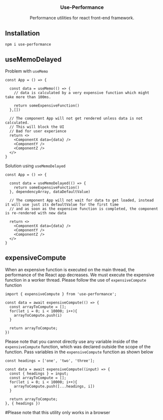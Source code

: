 <h3 align="center">Use-Performance</h3>

<p align="center">
  Performance utilities for react front-end framework.
  <br>
</p>

## Installation

```
npm i use-performance
```

## useMemoDelayed

Problem with `useMemo` 

```
const App = () => {
  
  const data = useMemo(() => {
    // data is calculated by a very expensive function which might take more than 100ms.
    
    return someExpensiveFunction()
  },[])
  
  // The component App will not get rendered unless data is not calculated.
  // This will block the UI
  // Bad for user experience
  return <>
    <ComponentX data={data} />
    <ComponentY />
    <ComponentZ />
  </>
}
```

Solution using `useMemoDelayed` 

```
const App = () => {
  
  const data = useMemoDelayed(() => {
    return someExpensiveFunction()
  }, dependencyArray, dataDefaultValue)
  
  // The component App will not wait for data to get loaded, instead it will use just its defaultValue for the first time
  // and as soon as the expensive function is completed, the component is re-rendered with new data
 
  return <>
    <ComponentX data={data} />
    <ComponentY />
    <ComponentZ />
  </>
}
```


## expensiveCompute

When an expensive function is executed on the main thread, the performance of the React app decreases. We must execute the expensive function in a worker thread. Please follow the use of `expensiveCompute` function

```
import { expensiveCompute } from 'use-performance';

const data = await expensiveCompute(() => {
  const arrayToCompute = [];
  for(let i = 0; i < 10000; i++){
    arrayToCompute.push(i)
  }
  
  return arrayToCompute;
})
```
Please note that you cannot directly use any variable inside of the `expensiveCompute` function, which was declared outside the scope of the function.
Pass variables in the `expensiveCompute` function as shown below
```
const headings = ['one', 'two', 'three'];

const data = await expensiveCompute((input) => {
  const { headings } = input;
  const arrayToCompute = [];
  for(let i = 0; i < 10000; i++){
    arrayToCompute.push([...headings, i])
  }
  
  return arrayToCompute;
}, { headings })
```
#Please note that this utility only works in a browser

